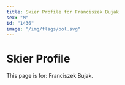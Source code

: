 ```yaml
---
title: Skier Profile for Franciszek Bujak
sex: "M"
id: "1436"
image: "/img/flags/pol.svg" 
---
```


# Skier Profile

This page is for: Franciszek Bujak.
    